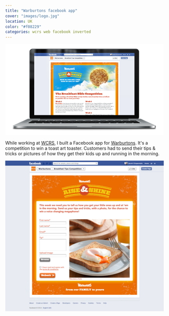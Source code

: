 ```yaml
---
title: "Warburtons facebook app"
cover: "images/logo.jpg"
location: UK
color: "#f08229"
categories: wcrs web facebook inverted
---
```


![](./images/1.jpg)

While working at [WCRS](http://www.wcrs.com), I built a Facebook app for [Warburtons](http://www.warburtons.co.uk/). It's a competition to win a toast art toaster. Customers had to send their tips & tricks or pictures of how they get their kids up and running in the morning.

![](./images/2.jpg)
